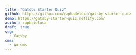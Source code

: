 ```yaml
---
title: "Gatsby Starter Quiz"
github: https://github.com/raphadeluca/gatsby-starter-quiz
demo: https://gatsby-starter-quiz.netlify.com/
author: raphadeluca
draft: true
ssg:
  - Gatsby
cms:
  - No Cms
---
```

